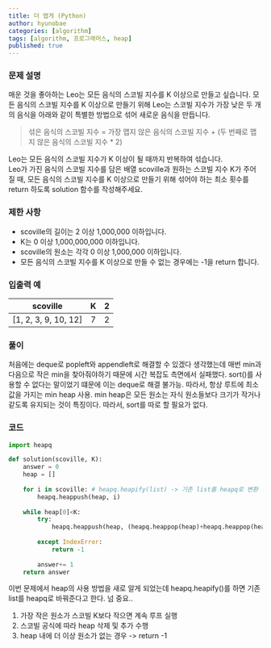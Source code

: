 ```yaml
---
title: 더 맵게 (Python)
author: hyunobae
categories: [algorithm]
tags: [algorithm, 프로그래머스, heap]
published: true
---
```


### 문제 설명
매운 것을 좋아하는 Leo는 모든 음식의 스코빌 지수를 K 이상으로 만들고 싶습니다. 모든 음식의 스코빌 지수를 K 이상으로 만들기 위해 Leo는 스코빌 지수가 가장 낮은 두 개의 음식을 아래와 같이 특별한 방법으로 섞어 새로운 음식을 만듭니다.

> 섞은 음식의 스코빌 지수 = 가장 맵지 않은 음식의 스코빌 지수 + (두 번째로 맵지 않은 음식의 스코빌 지수 * 2)

Leo는 모든 음식의 스코빌 지수가 K 이상이 될 때까지 반복하여 섞습니다.<br>
Leo가 가진 음식의 스코빌 지수를 담은 배열 scoville과 원하는 스코빌 지수 K가 주어질 때, 모든 음식의 스코빌 지수를 K 이상으로 만들기 위해 섞어야 하는 최소 횟수를 return 하도록 solution 함수를 작성해주세요.

### 제한 사항
- scoville의 길이는 2 이상 1,000,000 이하입니다.
- K는 0 이상 1,000,000,000 이하입니다.
- scoville의 원소는 각각 0 이상 1,000,000 이하입니다.
- 모든 음식의 스코빌 지수를 K 이상으로 만들 수 없는 경우에는 -1을 return 합니다.

### 입출력 예
|scoville|K|2|
|---|:---:|---:|
|[1, 2, 3, 9, 10, 12]|7|2|



### 풀이 
처음에는 deque로 popleft와 appendleft로 해결할 수 있겠다 생각했는데 매번 min과 다음으로 작은 min을 찾아줘야하기 때문에 시간 복잡도 측면에서 실패했다. sort()를 사용할 수 없다는 말이었기 떄문에 이는 deque로 해결 불가능. 따라서, 항상 루트에 최소 값을 가지는 min heap 사용. min heap은 모든 원소는 자식 원소들보다 크기가 작거나 같도록 유지되는 것이 특징이다. 따라서, sort를 따로 할 필요가 없다.

### 코드
```python
import heapq

def solution(scoville, K):
    answer = 0
    heap = []
    
    for i in scoville: # heapq.heapify(list) -> 기존 list를 heapq로 변환
        heapq.heappush(heap, i)
    
    while heap[0]<K:
        try:
            heapq.heappush(heap, (heapq.heappop(heap)+heapq.heappop(heap)*2))
        
        except IndexError:
            return -1
        
        answer+= 1
    return answer
```

이번 문제에서 heap의 사용 방법을 새로 알게 되었는데 heapq.heapify()를 하면 기존 list를 heapq로 바꿔준다고 한다. 넘 중요..<br>
1. 가장 작은 원소가 스코빌 K보다 작으면 계속 루프 실행<br>
2. 스코빌 공식에 따라 heap 삭제 및 추가 수행
3. heap 내에 더 이상 원소가 없는 경우 -> return -1


